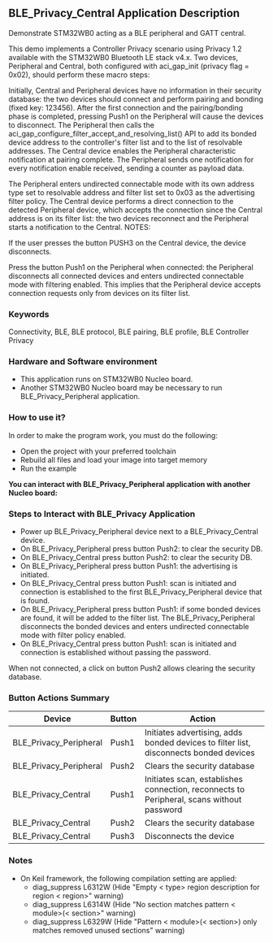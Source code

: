 ## __BLE_Privacy_Central Application Description__

Demonstrate STM32WB0 acting as a BLE peripheral and GATT central.

This demo implements a Controller Privacy scenario using Privacy 1.2 available with the STM32WB0 Bluetooth LE stack v4.x.
Two devices, Peripheral and Central, both configured with aci_gap_init (privacy flag = 0x02), should perform these macro steps:

Initially, Central and Peripheral devices have no information in their security database: the two devices should connect and perform pairing and bonding (fixed key: 123456).
After the first connection and the pairing/bonding phase is completed, pressing Push1 on the Peripheral will cause the devices to disconnect. The Peripheral then calls the aci_gap_configure_filter_accept_and_resolving_list() API to add its bonded device address to the controller's filter list and to the list of resolvable addresses.
The Central device enables the Peripheral characteristic notification at pairing complete. The Peripheral sends one notification for every notification enable received, sending a counter as payload data.

The Peripheral enters undirected connectable mode with its own address type set to resolvable address and filter list set to 0x03 as the advertising filter policy.
The Central device performs a direct connection to the detected Peripheral device, which accepts the connection since the Central address is on its filter list: the two devices reconnect and the Peripheral starts a notification to the Central.
NOTES:

If the user presses the button PUSH3 on the Central device, the device disconnects.

Press the button Push1 on the Peripheral when connected: the Peripheral disconnects all connected devices and enters undirected connectable mode with filtering enabled. This implies that the Peripheral device accepts connection requests only from devices on its filter list.

### __Keywords__

Connectivity, BLE, BLE protocol, BLE pairing, BLE profile, BLE Controller Privacy

### __Hardware and Software environment__

  - This application runs on STM32WB0 Nucleo board.
  - Another STM32WB0 Nucleo board may be necessary to run BLE_Privacy_Peripheral application.
    
### __How to use it?__

In order to make the program work, you must do the following:

 - Open the project with your preferred toolchain
 - Rebuild all files and load your image into target memory
 - Run the example
 
 __You can interact with BLE_Privacy_Peripheral application with another Nucleo board:__

### __Steps to Interact with BLE_Privacy Application__

 - Power up BLE_Privacy_Peripheral device next to a BLE_Privacy_Central device.
 - On BLE_Privacy_Peripheral press button Push2: to clear the security DB.
 - On BLE_Privacy_Central press button Push2: to clear the security DB.
 - On BLE_Privacy_Peripheral press button Push1: the advertising is initiated.
 - On BLE_Privacy_Central press button Push1: scan is initiated and connection is established to the first BLE_Privacy_Peripheral device that is found.
 - On BLE_Privacy_Peripheral press button Push1: if some bonded devices are found, it will be added to the filter list. The BLE_Privacy_Peripheral disconnects the bonded devices and enters undirected connectable mode with filter policy enabled.
 - On BLE_Privacy_Central press button Push1: scan is initiated and connection is established without passing the password.

When not connected, a click on button Push2 allows clearing the security database.

### __Button Actions Summary__

| Device                 | Button | Action                                                                                    |
|------------------------|--------|-------------------------------------------------------------------------------------------|
| BLE_Privacy_Peripheral | Push1  | Initiates advertising, adds bonded devices to filter list, disconnects bonded devices     |
| BLE_Privacy_Peripheral | Push2  | Clears the security database                                                              |
| BLE_Privacy_Central    | Push1  | Initiates scan, establishes connection, reconnects to Peripheral, scans without password  |
| BLE_Privacy_Central    | Push2  | Clears the security database                                                              |
| BLE_Privacy_Central    | Push3  | Disconnects the device                                                                    |


### __Notes__
                                            
 - On Keil framework, the following compilation setting are applied:
   - diag_suppress L6312W          (Hide "Empty < type> region description for region < region>" warning)
   - diag_suppress L6314W          (Hide "No section matches pattern < module>(< section>" warning)
   - diag_suppress L6329W          (Hide "Pattern < module>(< section>) only matches removed unused sections" warning)
